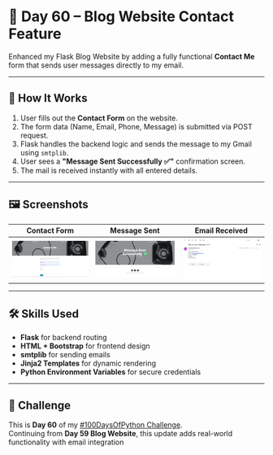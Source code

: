 # 💌 Day 60 – Blog Website Contact Feature

Enhanced my Flask Blog Website by adding a fully functional **Contact Me** form that sends user messages directly to my email.

---

## 🚀 How It Works
1. User fills out the **Contact Form** on the website.
2. The form data (Name, Email, Phone, Message) is submitted via POST request.
3. Flask handles the backend logic and sends the message to my Gmail using `smtplib`.
4. User sees a **"Message Sent Successfully ✅"** confirmation screen.
5. The mail is received instantly with all entered details.

---

## 🖼 Screenshots
| Contact Form | Message Sent | Email Received |
|:-------------:|:------------:|:---------------:|
| <img src="screenshots/form.png" width="400"> | <img src="screenshots/sent.png" width="400"> | <img src="screenshots/mail.png" width="400"> |

---

## 🛠 Skills Used
- **Flask** for backend routing  
- **HTML + Bootstrap** for frontend design  
- **smtplib** for sending emails  
- **Jinja2 Templates** for dynamic rendering  
- **Python Environment Variables** for secure credentials

---

## 📅 Challenge
This is **Day 60** of my [#100DaysOfPython Challenge](https://github.com/chiragdhawan07/100-days-of-python).  
Continuing from **Day 59 Blog Website**, this update adds real-world functionality with email integration
